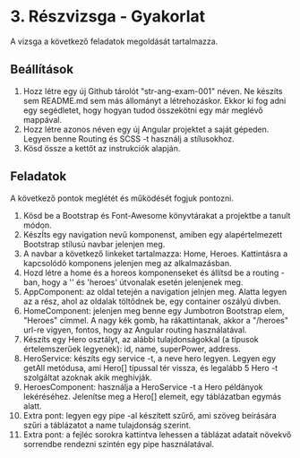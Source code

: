 # 3. Részvizsga - Gyakorlat
A vizsga a következő feladatok megoldását tartalmazza.

## Beállítások

1. Hozz létre egy új Github tárolót "str-ang-exam-001" néven. Ne készíts sem README.md sem más állományt a létrehozáskor. Ekkor ki fog adni egy segédletet, hogy hogyan tudod összekötni egy már meglévő mappával.
2. Hozz létre azonos néven egy új Angular projektet a saját gépeden. Legyen benne Routing és SCSS -t használj a stílusokhoz.
3. Kösd össze a kettőt az instrukciók alapján.

## Feladatok

A következő pontok meglétét és működését fogjuk pontozni.

1. Kösd be a Bootstrap és Font-Awesome könyvtárakat a projektbe a tanult módon.
2. KészÍts egy navigation nevű komponenst, amiben egy alapértelmezett Bootstrap stílusú navbar jelenjen meg.
3. A navbar a következő linkeket tartalmazza: Home, Heroes. Kattintásra a kapcsolódó komponens jelenjen meg az alkalmazásban.
4. Hozd létre a home és a horeos komponenseket és állítsd be a routing -ban, hogy a '' és 'heroes' útvonalak esetén jelenjenek meg.
5. AppComponent: az oldal tetején a navigation jelnjen meg. Alatta legyen az a rész, ahol az oldalak töltődnek be, egy container oszályú divben.
6. HomeComponent: jelenjen meg benne egy Jumbotron Bootstrap elem, "Heroes" címmel. A nagy kék gomb, ha rákattintanak, akkor a "/heroes" url-re vigyen, fontos, hogy az Angular routing használatával.
7. Készíts egy Hero osztályt, az alábbi tulajdonságokkal (a típusok értelemszerűek legyenek): id, name, superPower, address.
8. HeroService: készíts egy service -t, a neve hero legyen. Legyen egy getAll metódusa, ami Hero[] típussal tér vissza, és legalább 5 Hero -t szolgáltat azoknak akik meghívják.
9. HeroesComponent: használja a HeroService -t a Hero példányok lekéréséhez. Jelenítse meg a Hero[] elemeit, egy táblázatban egymás alatt.
10. Extra pont: legyen egy pipe -al készített szűrő, ami szöveg beírására szűri a táblázatot a name tulajdonság szerint.
11. Extra pont: a fejléc sorokra kattintva lehessen a táblázat adatait növekvő sorrendbe rendezni szintén egy pipe használatával.